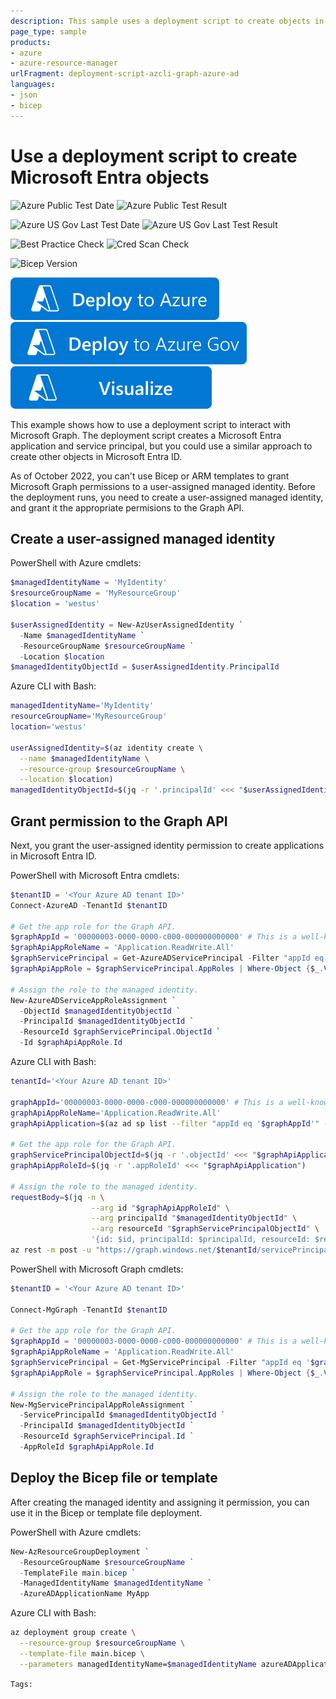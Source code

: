 ```yaml
---
description: This sample uses a deployment script to create objects in Microsoft Entra ID.
page_type: sample
products:
- azure
- azure-resource-manager
urlFragment: deployment-script-azcli-graph-azure-ad
languages:
- json
- bicep
---
```

# Use a deployment script to create Microsoft Entra objects

![Azure Public Test Date](https://azurequickstartsservice.blob.core.windows.net/badges/quickstarts/microsoft.resources/deployment-script-azcli-graph-azure-ad/PublicLastTestDate.svg)
![Azure Public Test Result](https://azurequickstartsservice.blob.core.windows.net/badges/quickstarts/microsoft.resources/deployment-script-azcli-graph-azure-ad/PublicDeployment.svg)

![Azure US Gov Last Test Date](https://azurequickstartsservice.blob.core.windows.net/badges/quickstarts/microsoft.resources/deployment-script-azcli-graph-azure-ad/FairfaxLastTestDate.svg)
![Azure US Gov Last Test Result](https://azurequickstartsservice.blob.core.windows.net/badges/quickstarts/microsoft.resources/deployment-script-azcli-graph-azure-ad/FairfaxDeployment.svg)

![Best Practice Check](https://azurequickstartsservice.blob.core.windows.net/badges/quickstarts/microsoft.resources/deployment-script-azcli-graph-azure-ad/BestPracticeResult.svg)
![Cred Scan Check](https://azurequickstartsservice.blob.core.windows.net/badges/quickstarts/microsoft.resources/deployment-script-azcli-graph-azure-ad/CredScanResult.svg)

![Bicep Version](https://azurequickstartsservice.blob.core.windows.net/badges/quickstarts/microsoft.resources/deployment-script-azcli-graph-azure-ad/BicepVersion.svg)

[![Deploy To Azure](https://raw.githubusercontent.com/Azure/azure-quickstart-templates/master/1-CONTRIBUTION-GUIDE/images/deploytoazure.svg?sanitize=true)](https://portal.azure.com/#create/Microsoft.Template/uri/https%3A%2F%2Fraw.githubusercontent.com%2FAzure%2Fazure-quickstart-templates%2Fmaster%2Fquickstarts%2Fmicrosoft.resources%2Fdeployment-script-azcli-graph-azure-ad%2Fazuredeploy.json)
[![Deploy To Azure US Gov](https://raw.githubusercontent.com/Azure/azure-quickstart-templates/master/1-CONTRIBUTION-GUIDE/images/deploytoazuregov.svg?sanitize=true)](https://portal.azure.us/#create/Microsoft.Template/uri/https%3A%2F%2Fraw.githubusercontent.com%2FAzure%2Fazure-quickstart-templates%2Fmaster%2Fquickstarts%2Fmicrosoft.resources%2Fdeployment-script-azcli-graph-azure-ad%2Fazuredeploy.json)
[![Visualize](https://raw.githubusercontent.com/Azure/azure-quickstart-templates/master/1-CONTRIBUTION-GUIDE/images/visualizebutton.svg?sanitize=true)](http://armviz.io/#/?load=https%3A%2F%2Fraw.githubusercontent.com%2FAzure%2Fazure-quickstart-templates%2Fmaster%2Fquickstarts%2Fmicrosoft.resources%2Fdeployment-script-azcli-graph-azure-ad%2Fazuredeploy.json)

This example shows how to use a deployment script to interact with Microsoft Graph. The deployment script creates a Microsoft Entra application and service principal, but you could use a similar approach to create other objects in Microsoft Entra ID.

As of October 2022, you can't use Bicep or ARM templates to grant Microsoft Graph permissions to a user-assigned managed identity. Before the deployment runs, you need to create a user-assigned managed identity, and grant it the appropriate permisions to the Graph API.

## Create a user-assigned managed identity

PowerShell with Azure cmdlets:

```powershell
$managedIdentityName = 'MyIdentity'
$resourceGroupName = 'MyResourceGroup'
$location = 'westus'

$userAssignedIdentity = New-AzUserAssignedIdentity `
  -Name $managedIdentityName `
  -ResourceGroupName $resourceGroupName `
  -Location $location
$managedIdentityObjectId = $userAssignedIdentity.PrincipalId
```

Azure CLI with Bash:

```bash
managedIdentityName='MyIdentity'
resourceGroupName='MyResourceGroup'
location='westus'

userAssignedIdentity=$(az identity create \
  --name $managedIdentityName \
  --resource-group $resourceGroupName \
  --location $location)
managedIdentityObjectId=$(jq -r '.principalId' <<< "$userAssignedIdentity")
```

## Grant permission to the Graph API

Next, you grant the user-assigned identity permission to create applications in Microsoft Entra ID.

PowerShell with Microsoft Entra cmdlets:

```powershell
$tenantID = '<Your Azure AD tenant ID>'
Connect-AzureAD -TenantId $tenantID

# Get the app role for the Graph API.
$graphAppId = '00000003-0000-0000-c000-000000000000' # This is a well-known Microsoft Graph application ID.
$graphApiAppRoleName = 'Application.ReadWrite.All'
$graphServicePrincipal = Get-AzureADServicePrincipal -Filter "appId eq '$graphAppId'"
$graphApiAppRole = $graphServicePrincipal.AppRoles | Where-Object {$_.Value -eq $graphApiAppRoleName -and $_.AllowedMemberTypes -contains "Application"}

# Assign the role to the managed identity.
New-AzureADServiceAppRoleAssignment `
  -ObjectId $managedIdentityObjectId `
  -PrincipalId $managedIdentityObjectId `
  -ResourceId $graphServicePrincipal.ObjectId `
  -Id $graphApiAppRole.Id
```

Azure CLI with Bash:

```bash
tenantId='<Your Azure AD tenant ID>'

graphAppId='00000003-0000-0000-c000-000000000000' # This is a well-known Microsoft Graph application ID.
graphApiAppRoleName='Application.ReadWrite.All'
graphApiApplication=$(az ad sp list --filter "appId eq '$graphAppId'" --query "{ appRoleId: [0] .appRoles [?value=='$graphApiAppRoleName'].id | [0], objectId:[0] .id }" -o json)

# Get the app role for the Graph API.
graphServicePrincipalObjectId=$(jq -r '.objectId' <<< "$graphApiApplication")
graphApiAppRoleId=$(jq -r '.appRoleId' <<< "$graphApiApplication")

# Assign the role to the managed identity.
requestBody=$(jq -n \
                  --arg id "$graphApiAppRoleId" \
                  --arg principalId "$managedIdentityObjectId" \
                  --arg resourceId "$graphServicePrincipalObjectId" \
                  '{id: $id, principalId: $principalId, resourceId: $resourceId}' )
az rest -m post -u "https://graph.windows.net/$tenantId/servicePrincipals/$managedIdentityObjectId/appRoleAssignments?api-version=1.6" -b "$requestBody"
```

PowerShell with Microsoft Graph cmdlets:

```powershell
$tenantID = '<Your Azure AD tenant ID>'

Connect-MgGraph -TenantId $tenantID

# Get the app role for the Graph API.
$graphAppId = '00000003-0000-0000-c000-000000000000' # This is a well-known Microsoft Graph application ID.
$graphApiAppRoleName = 'Application.ReadWrite.All'
$graphServicePrincipal = Get-MgServicePrincipal -Filter "appId eq '$graphAppId'"
$graphApiAppRole = $graphServicePrincipal.AppRoles | Where-Object {$_.Value -eq $graphApiAppRoleName -and $_.AllowedMemberTypes -contains "Application"}

# Assign the role to the managed identity.
New-MgServicePrincipalAppRoleAssignment `
  -ServicePrincipalId $managedIdentityObjectId `
  -PrincipalId $managedIdentityObjectId `
  -ResourceId $graphServicePrincipal.Id `
  -AppRoleId $graphApiAppRole.Id
```

## Deploy the Bicep file or template

After creating the managed identity and assigning it permission, you can use it in the Bicep or template file deployment.

PowerShell with Azure cmdlets:

```powershell
New-AzResourceGroupDeployment `
  -ResourceGroupName $resourceGroupName `
  -TemplateFile main.bicep `
  -ManagedIdentityName $managedIdentityName `
  -AzureADApplicationName MyApp
```

Azure CLI with Bash:

```bash
az deployment group create \
  --resource-group $resourceGroupName \
  --template-file main.bicep \
  --parameters managedIdentityName=$managedIdentityName azureADApplicationName=MyApp
```

`Tags: `
